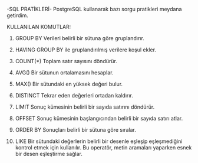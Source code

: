 -SQL PRATİKLERİ-
PostgreSQL kullanarak bazı sorgu pratikleri meydana getirdim.

KULLANILAN KOMUTLAR:

1. GROUP BY
Verileri belirli bir sütuna göre gruplandırır.

2. HAVING
GROUP BY ile gruplandırılmış verilere koşul ekler.

3. COUNT(*)
Toplam satır sayısını döndürür.

4. AVG()
Bir sütunun ortalamasını hesaplar.

5. MAX()
Bir sütundaki en yüksek değeri bulur.

6. DISTINCT
Tekrar eden değerleri ortadan kaldırır.

7. LIMIT
Sonuç kümesinin belirli bir sayıda satırını döndürür.

8. OFFSET
Sonuç kümesinin başlangıcından belirli bir sayıda satırı atlar.

9. ORDER BY
Sonuçları belirli bir sütuna göre sıralar.

10. LIKE
Bir sütundaki değerlerin belirli bir desenle eşleşip eşleşmediğini kontrol etmek için kullanılır. Bu operatör, metin aramaları yaparken esnek bir desen eşleştirme sağlar.
